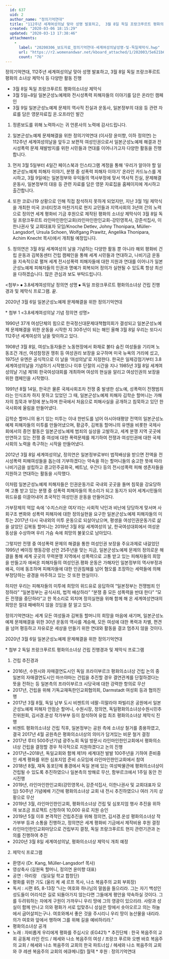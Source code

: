 ```yaml
---
  id: 637
  uid: 2
  author_name: "정의기억연대"
  title: "112주년 세계여성의날 맞아 성명 발표하고,  3월 8일 독일 프랑크푸르트 평화의 소녀상 제막식 등 다양한 활동 진행"
  created: "2020-03-06 18:15:29"
  updated: "2020-03-13 17:38:46"
  attachments: 
    - 
      label: "20200306_보도자료_정의기억연대-세계여성의날성명-및-독일제막식.hwp"
      url: "https://r2.womenandwar.net/kboard_attached/1/202003/5e621b6bcdf1d9032772.hwp"
      count: "76"
---
```

정의기억연대, 112주년 세계여성의날 맞아 성명 발표하고, 
3월 8일 독일 프랑크푸르트 평화의 소녀상 제막식 등 다양한 활동 진행

- 3월 8일 독일 프랑크푸르트 평화의소녀상 제막식 
- 3월 5일~8일 일본군성노예제와 전시성폭력 피해자들의 이야기를 담은 온라인 캠페인
- 3월 9일 일본군성노예제 문제의 역사적 진실과 운동사, 일본정부의 대응 등 관련 자료를 담은 영문자료집 온.오프라인 발간

1. 정론보도를 위해 노력하시는 귀 언론사의 노력에 감사드립니다.

2. 일본군성노예제 문제해결을 위한 정의기억연대 (이사장 윤미향, 이하 정의연) 는 112주년 세계여성의날을 앞두고 보편적 여성인권으로서 일본군성노예제 해결과 전시성폭력 문제 재발방지를 위한 시민들과 연대를 이어나가고자 다양한 활동을 진행합니다. 

3. 먼저 3월 5일부터 4일간 페이스북과 인스타그램 계정을 통해 ‘우리가 알아야 할 일본군성노예제 피해자 이야기, 분쟁 중 성폭력 피해자 이야기’ 온라인 카드뉴스를 게시하고, 3월 9일에는 일본정부와 우익들의 역사부정에 맞서 역사적 진실, 문제해결 운동사, 일본정부의 대응 등 관련 자료를 담은 영문 자료집을 홈페이지에 게시하고 출간합니다. 

4. 또한 코로나19 상황으로 인해 직접 참석하지 못하게 되었지만, 지난 3월 1일 제막식을 개최한 미국 코네티컷과 마찬가지로 현지 교민들과 지역사회의 3년여 간의 노력으로 정의연 세계 평화비 기금 후원으로 제작된 평화의 소녀상 제막식이 3월 8일 독일 프랑크푸르트 라인마인한인교회(라인마인한인교회-강민영목사, 강준석집사, 이한나권사 및 교회대표자 모임/Knoche Detlev, Johny Thonipara, Müller-Langsdorf, Ursula Schoen, Wolfgang Prawitz, Angelika Thonipara, Achim Knecht 목사)에서 개최될 예정입니다. 

5. 정의연은 3월 8일 세계여성의 날을 기념하는 다양한 활동 뿐 아니라 해외 평화비 건립 운동과 김복동센터 건립 캠페인을 통해 세계 시민들과 연대하고, 나비기금 운동을 지속적으로 펼쳐 세계 전시성폭력 피해자들에 대한 지원과 연대를 이어나가 일본군성노예제 피해자들의 인권과 명예가 회복되어 정의가 실현될 수 있도록 항상 최선을 다하겠습니다. 많은 관심과 보도 부탁드립니다.

<첨부> 
⦁ 3.8세계여성의날 정의연 성명
⦁ 독일 프랑크푸르트 평화의소녀상 건립 진행경과 및 제막식 프로그램. 끝. 



2020년 3월 6일 
일본군성노예제 문제해결을 위한 정의기억연대



\* 첨부 1 <3.8세계여성의날 기념 정의연 성명> 

1990년 37개 여성단체의 힘으로 한국정신대문제대책협의회가 결성되고 일본군성노예제 문제해결을 위한 운동을 시작한 지 30주년이 되는 해인 올해 3월 8일 우리는 또다시 112주년 세계여성의 날을 맞이하고 있다.

1908년 3월 8일, 여성노동자들은 노동현장에서 화재로 불타 숨진 여성들을 기리며 노동조건 개선, 여성참정권 쟁취 등 여성권리 보장을 요구하며 미국 뉴욕의 거리에 섰고, 1975년 유엔은 공식적으로 이 날을 ‘여성의날’로 지정한다. 한국은 일제강점기부터 3.8세계여성의날을 기념하기 시작했으나 이후 단절의 시간을 지나 1985년 3월 8일 세계여성의날 기념 제1회 한국여성대회를 개최하며 여성의 현실을 알리고 여성인권의 보장을 위한 캠페인을 시작했다.

1991년 8월 14일, 한국은 물론 국제사회조차 전쟁 중 발생한 성노예, 성폭력이 전쟁범죄라는 인식조차 하지 못하고 있었던 그 때, 일본군성노예제 피해자 김학순 할머니는 가해자의 침묵과 부정에 분노하며 한국에서 처음으로 피해사실을 공개하고 침묵하고 있던 한국사회에 울림을 만들어냈다. 

김학순 할머니의 용기 있는 미투는 이내 한반도를 넘어 아시아태평양 전역의 일본군성노예제 피해자들의 미투를 만들어냈으며, 황금주, 김복동 할머니의 유엔을 비롯한 국제사회에서의 증언 활동은 일본군성노예제 범죄의 실상을 고발하고, 세계 분쟁 지역 곳곳에 만연하고 있는 전쟁 중 여성에 대한 폭력문제를 제기하여 전쟁과 여성인권에 대한 국제사회의 노력을 촉구하는 시작을 만들어냈다. 

2012년 3월 8일 세계여성의날, 정의연은 일본정부로부터 법적배상을 받으면 전액을 전시성폭력 피해여성들을 돕는데 기부하겠다는 약속을 하는 할머니들의 숭고한 뜻에 따라 나비기금을 설립하고 콩고민주공화국, 베트남, 우간다 등의 전시성폭력 피해 생존자들을 지원하고 연대하는 활동을 시작했다. 

이처럼 일본군성노예제 피해자들은 인권운동가로 국내외 곳곳을 돌며 침묵을 강요당하며 고통 받고 있는 분쟁 중 성폭력 피해자들의 목소리가 되고 동지가 되어 세계시민들의 위드유를 이끌어내어 초국적인 여성인권 운동을 만들어갔다. 

가부장제의 억압 속에 ‘수치스러운 여자’라는 사회적 낙인과 비난에 당당하게 맞서며 사회구조 변화와 성폭력 피해자에 대한 정의실현을 요구한 일본군성노예제 피해자들의 미투는 2017년 다시 국내외의 미투 운동으로 되살아났으며, 평생을 여성인권운동가로 삶을 살았던 김복동 할머니는 2019년 3월 8일 세계여성의 날, 한국여성대회에서 여성운동상을 수상하며 우리 가슴 속에 희망의 불꽃으로 남아있다. 

그렇지만 전쟁 중 여성폭력 문제의 해결을 통한 여성인권 보장을 주요과제로 내걸었던 1995년 베이징 행동강령 선언 25주년을 맞는 지금, 일본군성노예제 문제의 정의로운 해결을 통해 세계 곳곳의 무력분쟁 지역에서 성폭력으로 고통 받고 있는 피해자들의 희망을 만들고자 애써온 피해자들의 여성인권.평화 운동은 가해자인 일본정부의 역사부정과 왜곡, 이에 동조하며 피해자들에 대한 인권침해를 넘어 혐오를 조장하는 세력들에 의해 부정당하는 광경을 마주하고 있는 것 또한 현실이다. 

하지만 우리는 피해자들의 미투에 희망의 위드유로 응답하여 “일본정부는 전쟁범죄 인정하라” “일본정부는 공식사죄, 법적 배상하라” “분쟁 중 모든 성폭력을 반대 한다” “모든 전쟁을 중단하라”고 한 목소리로 외치며 정의실현을 위해 함께 해 온 세계여성연대의 희망은 절대 패배하지 않을 것임을 잘 알고 있다. 

정의기억연대는 세계 모든 여성들과 김복동 할머니의 희망을 마음에 새기며, 일본군성노예제 문제해결을 위한 30년 운동의 역사를 계승해, 모든 여성에 대한 폭력과 차별, 편견을 넘어 평등하고 자유로운 세상을 만들기 위한 연대와 활동을 결코 멈추지 않을 것이다. 

2020년 3월 6일 
일본군성노예제 문제해결을 위한 정의기억연대 




\* 첨부 2 독일 프랑크푸르트 평화의소녀상 건립 진행경과 및 제막식 프로그램

1. 건립 추진경과 
- 2016년, 수원시와 자매결연도시인 독일 프라이부르크 평화의소녀상 건립 논의 중 일본의 자매결연도시인 마쓰야마는 건립을 추진할 경우 결연관계를 단절하겠다는 뜻을 전하는 등 일본측의 프라이부르크 시당국에 대한 강력한 항의로 무산 
- 2017년, 건립을 위해 기독교재독한인교회협의회, Darmstadt 여성회 등과 협의진행
- 2017년 3월 8월, 독일 남부 도시 비젠트의 네팔-히말라야 파빌리온 공원에서 일본군성노예제 피해자 안점순 할머니, 수원시장, 정의연, 독일평화의소녀상수원시민추진위원회, 김서경.운성 작가부부 등이 참석하여 유럽 최조 평화의소녀상 제막식 진행 
- 비젠트 평화의소녀상 건립 직후, 일본정부는 공원 측에 소녀상 철거를 종용하였고, 결국 2017년 4월 공원측은 평화의소녀상의 의미가 담겨있는 비문 철거 결정 
- 2017년 루터 500주년기념 광주노회 독일 방문시 라인마인한인교회에서 평화의소녀상 건립을 결정할 경우 적극적으로 지원하겠다고 논의 진행 
- 2017년~2018년, 독일교회와 함께 제1차 세계대전 발발 100주년을 기하여 준비중인 세계 평화를 위한 심포지엄 준비 소모임에 라인마인한인교회에서 참여 
- 2018년 8월, 재독 동포단체 풍경에서 독일 본에 있는 여성박물관에 평화의소녀상이 건립될 수 있도록 추진하였으나 일본측의 방해로 무산, 함부르크에서 1주일 동안 전시진행 
- 2019년, 라인마인한인교회(강민영목사, 강준석집사, 이한나권사 및 교회대표자 모임) 50주년 기념예배 기간에 평화의소녀상 교회 내 전시 추진하였으나 여러 가지 상황으로 무산 
- 2019년 3월, 라인마인한인교회, 평화의소녀상 건립 및 심포지엄 행사 추진을 위하여 보조금 프로젝트 신청하여 10,000 유로 지원 승인
- 2019년 5월 이후 본격적인 건립추진을 위해 정의연, 김서경.운성 평화의소녀상 작가부부 등과 소통을 진행하고, 정의연은 세계 평화비 기금에서 제작비용 후원 결정 
- 라인마인한인교회마당으로 건립부지 결정, 독일 프랑크푸르트 현지 관련기관과 논의를 진행하여 추진 
- 2020년 3월 8일 세계여성의날, 평화의소녀상 제막식 개최 예정 

2. 제막식 프로그램 
- 환영사 (Dr. Kang, Müller-Langsdorf 목사)
- 영상축사 (길원옥 할머니, 정의연 윤미향 대표) 
- 공연 : 아리랑　(일요일 학교 합창단) 
- 평화를 위한 기도 (울리 케 셰 르프 목사, 나소 복음주의 교회 부회장) 
- 독서 : 시편 85, 8-13장 “나는 여호와 하나님의 말씀을 들으리라. 그는 자기 백성인 성도들이 어리석은 길로 되돌아가지 않는다면 그들에게 평안을 약속하실 것이다. 그를 두려워하는 자에게 구원이 가까우니 우리 땅에 그의 영광이 있으리라. 사랑과 성실이 함께 만나고 의와 평화가 서로 입맞추니 성실은 땅에서 솟아오르고 의는 하늘에서 굽어살피는구나. 여호와께서 좋은 것을 주시리니 우리 땅이 농산물을 내리라. 의가 여호와 앞에서 행하며 그를 위해 길을 예비하리라.”
- 평화의소녀상 공개 
- 노래 : 자비롭게 우리에게 평화를 주십시오 (EG421) 
\* 추진단체 : 한국 복음주의 교회 공동체 라인 란드 / 헤세와 나소 복음주의 여성 / 프랑크 푸르와 오펜 바흐 복음주의 교회 / 헤세와 나소 복음주의 교회의 한국 파트너십 / 헤세와 나소 복음주의 교회와 쿠 레센 복음주의 교회의 에큐메니칼) 월덱
\* 후원 : 정의기억연대